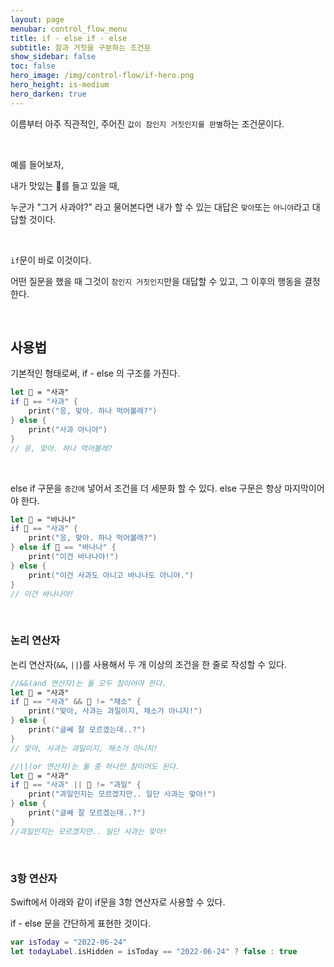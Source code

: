```yaml
---
layout: page
menubar: control_flow_menu
title: if - else if - else
subtitle: 참과 거짓을 구분하는 조건문
show_sidebar: false
toc: false
hero_image: /img/control-flow/if-hero.png
hero_height: is-medium
hero_darken: true
---
```


이름부터 아주 직관적인, 주어진 `값이 참인지 거짓인지를 판별`하는 조건문이다.

<br/>

예를 들어보자,

내가 맛있는 🍎를 들고 있을 때, 

누군가 "그거 사과야?" 라고 물어본다면 내가 할 수 있는 대답은 `맞아`또는 `아니야`라고 대답할 것이다.

<br/>

`if`문이 바로 이것이다. 

어떤 질문을 했을 때 그것이 `참인지 거짓인지`만을 대답할 수 있고, 그 이후의 행동을 결정한다.

<br/>

## 사용법

기본적인 형태로써, if - else 의 구조를 가진다.

```swift
let 🍎 = "사과"
if 🍎 == "사과" {
    print("응, 맞아. 하나 먹어볼래?")
} else {
    print("사과 아니야")
}
// 응, 맞아. 하나 먹어볼래?
```

<br/>

else if 구문을 `중간에` 넣어서 조건을 더 세분화 할 수 있다.
else 구문은 항상 마지막이어야 한다.

```swift
let 🍌 = "바나나"
if 🍌 == "사과" {
    print("응, 맞아. 하나 먹어볼래?")
} else if 🍌 == "바나나" {
    print("이건 바나나야!")
} else {
    print("이건 사과도 아니고 바나나도 아니야.")
}
// 이건 바나나야!
```

<br/>

### 논리 연산자

논리 연산자(`&&`, `||`)를 사용해서 두 개 이상의 조건을 한 줄로 작성할 수 있다.

```swift
//&&(and 연산자)는 둘 모두 참이어야 한다.
let 🍎 = "사과"
if 🍎 == "사과" && 🍎 != "채소" {
    print("맞아, 사과는 과일이지, 채소가 아니지!")
} else {
    print("글쎄 잘 모르겠는데..?")
}
// 맞아, 사과는 과일이지, 채소가 아니지!

//||(or 연산자)는 둘 중 하나만 참이어도 된다.
let 🍎 = "사과"
if 🍎 == "사과" || 🍎 != "과일" {
    print("과일인지는 모르겠지만.. 일단 사과는 맞아!")
} else {
    print("글쎄 잘 모르겠는데..?")
}
//과일인지는 모르겠지만.. 일단 사과는 맞아!
```

<br/>

### 3항 연산자

Swift에서 아래와 같이 if문을 3항 연산자로 사용할 수 있다.

if - else 문을 간단하게 표현한 것이다.

```swift
var isToday = "2022-06-24"
let todayLabel.isHidden = isToday == "2022-06-24" ? false : true
```